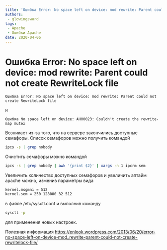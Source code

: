 ```yaml
---
title: 'Ошибка Error: No space left on device: mod rewrite: Parent could not create RewriteLock file'
authors: 
 - glowingsword
tags:
 - Apache
 - Ошибки Apache
date: 2020-04-06
---
```

# Ошибка Error: No space left on device: mod rewrite: Parent could not create RewriteLock file
```
Ошибка Error: No space left on device: mod rewrite: Parent could not create RewriteLock file
```
и
```
Ошибка No space left on device: AH00023: Couldn't create the rewrite-map mutex
```
Возникает из-за того, что на сервере закончились доступные семафоры. 
Список семафоров можно получить командой

``` bash
ipcs -s | grep nobody
```

Очистить семафоры можно командой

``` bash
ipcs -s | grep nobody | awk '{print $2}' | xargs -n 1 ipcrm sem
```

Увеличить количество доступных семафоров и увеличить аптайм apache
можно, изменив параметры вида

``` bash
kernel.msgmni = 512
kernel.sem = 250 128000 32 512
```

в файле /etc/sysctl.conf и выполнив команду

``` bash
sysctl -p
```

для применения новых настроек.

Полезная информация
<https://enlook.wordpress.com/2013/06/20/error-no-space-left-on-device-mod_rewrite-parent-could-not-create-rewritelock-file/>